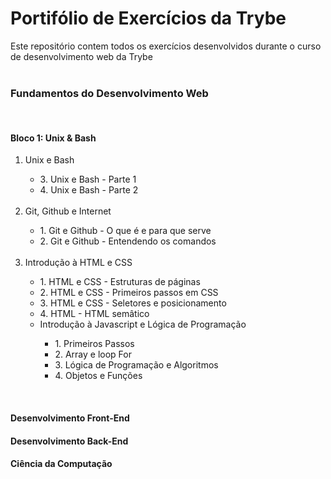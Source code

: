 # __Portifólio de Exercícios da Trybe__

Este repositório contem todos os exercícios desenvolvidos durante o curso de desenvolvimento web da Trybe
</br>
</br>

### __Fundamentos do Desenvolvimento Web__
</br>  

#### __Bloco 1: Unix & Bash__
  
<ol>
<li>Unix e Bash</li>
    <ul>
        <li>3. Unix e Bash - Parte 1
        <li>4. Unix e Bash - Parte 2
    </ul>
<br>
<li> Git, Github e Internet</li>
    <ul>
        <li>1. Git e Github - O que é e para que serve</li>
        <li>2. Git e Github - Entendendo os comandos</li> 
    </ul>
<br>
<li>Introdução à HTML e CSS</li>
    <ul>
        <li>1. HTML e CSS - Estruturas de páginas</li>
        <li>2. HTML e CSS - Primeiros passos em CSS </li>
        <li>3. HTML e CSS - Seletores e posicionamento</li>
        <li>4. HTML - HTML semâtico</li>  
<li>Introdução à Javascript e Lógica de Programação</li>
   <ul>
	<li>1. Primeiros Passos</li>     
	<li>2. Array e loop For</li>
	<li>3. Lógica de Programação e Algoritmos</li>
	<li>4. Objetos e Funções</li> 
  </ul>	

</ol>

<br>

#### __Desenvolvimento Front-End__

#### __Desenvolvimento Back-End__

#### __Ciência da Computação__

